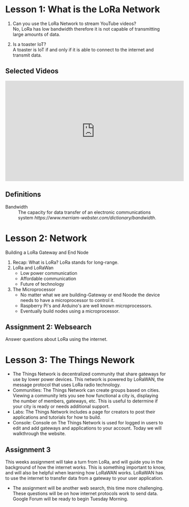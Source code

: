 # Lesson 1: What is the LoRa Network

1. Can you use the LoRa Network to stream YouTube videos? <br>
No, LoRa has low bandwidth therefore it is not capable of transmitting large amounts of data.


2. Is a toaster IoT? <br>
A toaster is IoT if and only if it is able to connect to the internet and transmit data. 

## Selected Videos 
<iframe width="560" height="315" src="https://www.youtube.com/embed/m6IvwcjcxQc" frameborder="0" allow="accelerometer; autoplay; encrypted-media; gyroscope; picture-in-picture" allowfullscreen></iframe>

## Definitions
<dl>
  <dt>Bandwidth</dt>
  <dd>The capacity for data transfer of an electronic communications system  <i>https://www.merriam-webster.com/dictionary/bandwidth</i>.</dd>
</dl>

# Lesson 2: Network 

Building a LoRa Gateway and End Node
 
1. Recap: What is LoRa? LoRa stands for long-range. 
2. LoRa and LoRaWan 
	- Low power communication 
	- Affordable communication
	- Future of technology 
3. The Microprocessor 
	- No matter what we are building-Gateway or end Noode the device needs to have a microprocessor to control it. 
	- Raspberry Pi's and Arduino's are well known microprocessors. 
	- Eventually build nodes using a microprocessor. 


## Assignment 2: Websearch 
Answer questions about LoRa using the internet. 

# Lesson 3: The Things Nework 

- The Things Network is decentralized community that share gateways for use by lower power devices. This network is powered by LoRaWAN, the message protocol that uses LoRa radio technology. 
- Communities: The Things Network can create groups based on cities.
Viewing a community lets you see how functional a city is,
displaying the number of members, gateways, etc. This is
useful to determine if your city is ready or needs additional
support.
- Labs:
The Things Network includes a page for creators to post
their applications and tutorials for how to build.
- Console:
Console on The Things Network is used for logged in users
to edit and add gateways and applications to your account.
Today we will walkthrough the website.
## Assignment 3 
This weeks assignment will take a turn from LoRa, and will guide you in the
background of how the internet works. This is something important to
know, and will also be helpful when learning how LoRaWAN works.
LoRaWAN has to use the internet to transfer data from a gateway to your
user application.

- The assignment will be another web search, this time more challenging.
These questions will be on how internet protocols work to send data.
Google Forum will be ready to begin Tuesday Morning.